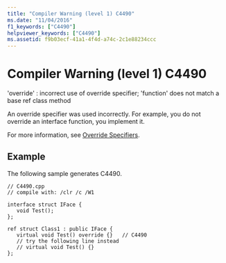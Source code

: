 ```yaml
---
title: "Compiler Warning (level 1) C4490"
ms.date: "11/04/2016"
f1_keywords: ["C4490"]
helpviewer_keywords: ["C4490"]
ms.assetid: f9b03ecf-41a1-4f4d-a74c-2c1e88234ccc
---
```

# Compiler Warning (level 1) C4490

'override' : incorrect use of override specifier; 'function' does not match a base ref class method

An override specifier was used incorrectly. For example, you do not override an interface function, you implement it.

For more information, see [Override Specifiers](../../windows/override-specifiers-cpp-component-extensions.md).

## Example

The following sample generates C4490.

```
// C4490.cpp
// compile with: /clr /c /W1

interface struct IFace {
   void Test();
};

ref struct Class1 : public IFace {
   virtual void Test() override {}   // C4490
   // try the following line instead
   // virtual void Test() {}
};
```